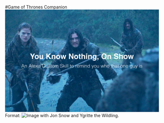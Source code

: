 #Game of Thrones Companion
![Title Page](/title_screen.png)
Format: ![Image with Jon Snow and Ygritte the Wildling.](url)
